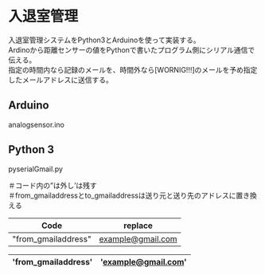 # 入退室管理
入退室管理システムをPython3とArduinoを使って実装する。 \
Ardinoから距離センサーの値をPythonで書いたプログラム側にシリアル通信で伝える。 \
指定の時間内なら記録のメールを、時間外なら[WORNIG!!!]のメールを予め指定したメールアドレスに送信する。
## Arduino
analogsensor.ino
## Python 3
pyserialGmail.py


＃コード内の”は外し’は残す \
＃from_gmailaddressとto_gmailaddressは送り元と送り先のアドレスに置き換える

|Code  | replace   |
|---|---|
| "from_gmailaddress"  | example@gmail.com  |

| 'from_gmailaddress'  | 'example@gmail.com'  |
|---|---|